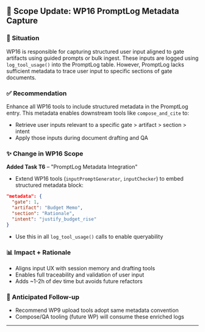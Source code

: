 ## 📌 Scope Update: WP16 PromptLog Metadata Capture

### 🧠 Situation
WP16 is responsible for capturing structured user input aligned to gate artifacts using guided prompts or bulk ingest. These inputs are logged using `log_tool_usage()` into the PromptLog table. However, PromptLog lacks sufficient metadata to trace user input to specific sections of gate documents.

### ✅ Recommendation
Enhance all WP16 tools to include structured metadata in the PromptLog entry. This metadata enables downstream tools like `compose_and_cite` to:
- Retrieve user inputs relevant to a specific gate > artifact > section > intent
- Apply those inputs during document drafting and QA

### ✨ Change in WP16 Scope
**Added Task T6** – "PromptLog Metadata Integration"
- Extend WP16 tools (`inputPromptGenerator`, `inputChecker`) to embed structured metadata block:
```json
"metadata": {
  "gate": 1,
  "artifact": "Budget Memo",
  "section": "Rationale",
  "intent": "justify_budget_rise"
}
```
- Use this in all `log_tool_usage()` calls to enable queryability

### 📊 Impact + Rationale
- Aligns input UX with session memory and drafting tools
- Enables full traceability and validation of user input
- Adds ~1-2h of dev time but avoids future refactors

### 🔭 Anticipated Follow-up
- Recommend WP9 upload tools adopt same metadata convention
- Compose/QA tooling (future WP) will consume these enriched logs

---